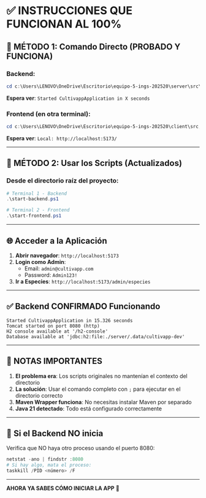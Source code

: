 # ✅ INSTRUCCIONES QUE FUNCIONAN AL 100%

## 🎯 MÉTODO 1: Comando Directo (PROBADO Y FUNCIONA)

### Backend:
```powershell
cd c:\Users\LENOVO\OneDrive\Escritorio\equipo-5-ings-202520\server\src\cultivapp\cultivapp; & ".\mvnw.cmd" spring-boot:run
```

**Espera ver**: `Started CultivappApplication in X seconds`

### Frontend (en otra terminal):
```powershell
cd c:\Users\LENOVO\OneDrive\Escritorio\equipo-5-ings-202520\client\src; npm run dev
```

**Espera ver**: `Local: http://localhost:5173/`

---

## 🎯 MÉTODO 2: Usar los Scripts (Actualizados)

### Desde el directorio raíz del proyecto:

```powershell
# Terminal 1 - Backend
.\start-backend.ps1

# Terminal 2 - Frontend
.\start-frontend.ps1
```

---

## 🌐 Acceder a la Aplicación

1. **Abrir navegador**: `http://localhost:5173`
2. **Login como Admin**:
   - Email: `admin@cultivapp.com`
   - Password: `Admin123!`
3. **Ir a Especies**: `http://localhost:5173/admin/especies`

---

## ✅ Backend CONFIRMADO Funcionando

```
Started CultivappApplication in 15.326 seconds
Tomcat started on port 8080 (http)
H2 console available at '/h2-console'
Database available at 'jdbc:h2:file:./server/.data/cultivapp-dev'
```

---

## 📝 NOTAS IMPORTANTES

1. **El problema era**: Los scripts originales no mantenían el contexto del directorio
2. **La solución**: Usar el comando completo con `;` para ejecutar en el directorio correcto
3. **Maven Wrapper funciona**: No necesitas instalar Maven por separado
4. **Java 21 detectado**: Todo está configurado correctamente

---

## 🚨 Si el Backend NO inicia

Verifica que NO haya otro proceso usando el puerto 8080:
```powershell
netstat -ano | findstr :8080
# Si hay algo, mata el proceso:
taskkill /PID <número> /F
```

---

**AHORA YA SABES CÓMO INICIAR LA APP** 🎉
